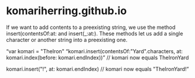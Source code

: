# komariherring.github.io

If we want to add contents to a preexisting string, we use the method insert(contentsOf:at: and insert(_:at:). 
These methods let us add a single character or another string into a preexisting one. 


“var komari = "TheIron"
“komari.insert(contentsOf:"Yard".characters, at: komari.index(before: komari.endIndex))”
// komari now equals TheIronYard

 
komari.insert("!", at: komari.endIndex)
// komari now equals "TheIronYard!”

